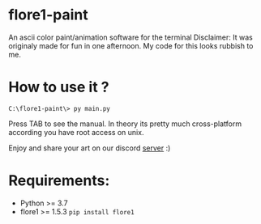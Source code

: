 # flore1-paint
An ascii color paint/animation software for the terminal
Disclaimer: It was originaly made for fun in one afternoon. My code for this looks rubbish to me.

# How to use it ?
```
C:\flore1-paint\> py main.py
```
Press TAB to see the manual.
In theory its pretty much cross-platform according you have root access on unix.

Enjoy and share your art on our discord [server](https://discord.gg/7GE5Zfy) :)

# Requirements:
- Python >= 3.7
- flore1 >= 1.5.3  `pip install flore1`

